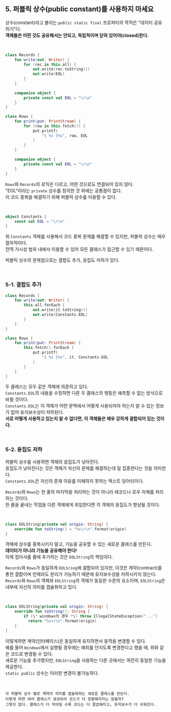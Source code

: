 ## 5. 퍼블릭 상수(public constant)를 사용하지 마세요
상수(constant)라고 불리는 `public static final` 프로퍼티의 목적은 "데이터 공유하기"다.  
**객체들은 어떤 것도 공유해서는 안되고, 독립적이며 닫혀 있어야(closed)한다.**  

<br>

```kotlin
class Records {
    fun write(out: Writer) {
        for (rec in this.all) {
            out.write(rec.toString())
            out.write(EOL)
        }
    }
    
    companion object {
        private const val EOL = "\r\n"
    }
}
```
```kotlin
class Rows {
    fun print(put: PrintStream) {
        for (row in this.fetch()) {
            put.printf(
                "{ %s }%s", row, EOL
            )
        }
    }
    
    companion object {
        private const val EOL = "\r\n"
    }
}
```
`Rows`와 `Records`의 로직은 다르고, 어떤 것으로도 연결되어 있지 않다.  
"EOL"이라는 `private` 상수를 정의한 것 외에는 공통점이 없다.  
이 코드 중복을 해결하기 위해 퍼블릭 상수를 이용할 수 있다.  

<br>

```kotlin
object Constants {
    const val EOL = "\r\n"
}
```
위 `Constants` 객체를 사용해서 코드 중복 문제를 해결할 수 있지만, 퍼블릭 상수는 매우 절차적이다.  
전역 가시성 범위 내에서 이용할 수 있어 모든 클래스가 접근할 수 있기 때문이다.  

퍼블릭 상수의 문제점으로는 결합도 추가, 응집도 저하가 있다.  

<br>

### 5-1. 결합도 추가
```kotlin
class Records {
    fun write(out: Writer) {
        this.all.forEach {
            out.write(it.toString())
            out.write(Constants.EOL)
        }
    }
}
```
```kotlin
class Rows {
    fun print(put: PrintStream) {
        this.fetch().forEach {
            put.printf(
                "{ %s }%s", it, Constants.EOL
            )
        }
    }
}
```
두 클래스는 모두 같은 객체에 의존하고 있다.  
`Constants.EOL`의 내용을 수정하면 다른 두 클래스의 행동은 예측할 수 없는 방식으로 바뀔 것이다.  
`Constants.EOL`는 이 객체가 어떤 문맥에서 어떻게 사용되어야 하는지 알 수 있는 정보가 없어 유지보수성이 저하된다.  
**서로 어떻게 사용하고 있는지 알 수 없다면, 이 객체들은 매우 강하게 결합되어 있는 것이다.**  

<br>

### 5-2. 응집도 저하
퍼블릭 상수를 사용하면 객체의 응집도가 낮아진다.  
응집도가 낮아진다는 것은 객체가 자신의 문제를 해결하는데 덜 집중한다는 것을 의미한다.  
`Constants.EOL`은 자신의 존재 이유를 이해하지 못하는 텍스트 덩어리이다.  

`Records`와 `Rows`는 한 줄의 마지막을 처리하는 것이 아니라 레코드나 로우 자체를 처리하는 것이다.  
한 줄을 끝내는 작업을 다른 객체에게 위임한다면 각 객체의 응집도가 향상될 것이다.  

<br>

```kotlin
class EOLString(private val origin: String) {
    override fun toString() = "%s\r\n".format(origin)
}
```
객체에 상수를 중복시키지 말고, 기능을 공유할 수 있는 새로운 클래스를 만든다.  
**데이터가 아니라 기능을 공유해야 한다!**  
이제 접미사를 줄에 추가하는 것은 `EOLString`의 책임이다.  

`Records`와 `Rows`가 동일하게 `EOLSring`에 결합되어 있지만, 이것은 계약(contract)를 통한 결합이며 언제라도 분리가 가능하기 때문에 유지보수성을 저하시키지 않는다.  
`Records`와 `Rows`의 객체와 `EOLString`의 객체가 동등한 수준의 요소이며, `EOLString`은 내부에 자신의 의미를 캡슐화하고 있다.  

<br>

```kotlin
class EOLString(private val origin: String) {
    override fun toString(): String {
        if (\* windows의 경우 *\) throw IllegalStateException("...")
    	  return "%s\r\n".format(origin)
    }
}
```
이렇게하면 계약(인터페이스)은 동일하게 유지하면서 동작을 변경할 수 있다.  
예를 들어 `Windows`에서 실행될 경우에는 예외를 던지도록 변경한다고 했을 때, 위와 같은 코드로 변경될 수 있다.  
새로운 기능을 추가했지만, `EOLString`을 사용하는 다른 곳에서는 여전히 동일한 기능을 제공한다.  
`static public` 상수는 이러한 변경이 불가능하다.  

<br>

```
각 퍼블릭 상수 별로 계약의 의미를 캡슐화하는 새로운 클래스를 만든다.  
이렇게 하면 여러 클래스가 생성되어 코드가 더 장황해지지는 않을까?  
그렇지 않다. 클래스가 더 작아질 수록 코드는 더 깔끔해지고, 유지보수가 더 쉬워진다.
```
